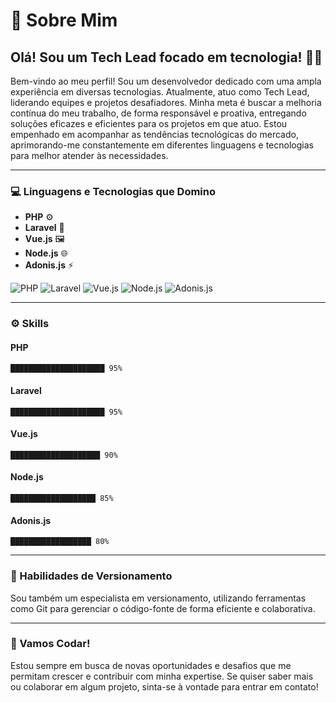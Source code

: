 
# 🚀 Sobre Mim

## Olá! Sou um Tech Lead focado em tecnologia! 👨‍💻

Bem-vindo ao meu perfil! Sou um desenvolvedor dedicado com uma ampla experiência em diversas tecnologias. Atualmente, atuo como Tech Lead, liderando equipes e projetos desafiadores. Minha meta é buscar a melhoria contínua do meu trabalho, de forma responsável e proativa, entregando soluções eficazes e eficientes para os projetos em que atuo. Estou empenhado em acompanhar as tendências tecnológicas do mercado, aprimorando-me constantemente em diferentes linguagens e tecnologias para melhor atender às necessidades.

---

### 💻 Linguagens e Tecnologias que Domino

- **PHP** ⚙️
- **Laravel** 🔧
- **Vue.js** 🖼️
- **Node.js** 🌐
- **Adonis.js** ⚡

![PHP](https://img.shields.io/badge/PHP-777BB4?style=for-the-badge&logo=php&logoColor=white)
![Laravel](https://img.shields.io/badge/Laravel-FF2D20?style=for-the-badge&logo=laravel&logoColor=white)
![Vue.js](https://img.shields.io/badge/Vue.js-4FC08D?style=for-the-badge&logo=vue.js&logoColor=white)
![Node.js](https://img.shields.io/badge/Node.js-339933?style=for-the-badge&logo=node.js&logoColor=white)
![Adonis.js](https://img.shields.io/badge/Adonis.js-220052?style=for-the-badge&logo=adonisjs&logoColor=white)

---

### ⚙️ Skills

#### PHP
``` 
█████████████████████ 95%
```

#### Laravel
``` 
█████████████████████ 95%
```

#### Vue.js
``` 
████████████████████ 90%
```

#### Node.js
``` 
███████████████████ 85%
```

#### Adonis.js
``` 
██████████████████ 80%
```

---

### 🔄 Habilidades de Versionamento

Sou também um especialista em versionamento, utilizando ferramentas como Git para gerenciar o código-fonte de forma eficiente e colaborativa.

---


### 🚀 Vamos Codar!

Estou sempre em busca de novas oportunidades e desafios que me permitam crescer e contribuir com minha expertise. Se quiser saber mais ou colaborar em algum projeto, sinta-se à vontade para entrar em contato!

